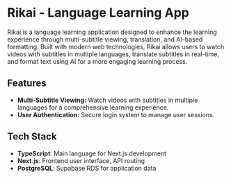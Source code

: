 # Rikai - Language Learning App

Rikai is a language learning application designed to enhance the learning experience through multi-subtitle viewing, translation, and AI-based formatting. Built with modern web technologies, Rikai allows users to watch videos with subtitles in multiple languages, translate subtitles in real-time, and format text using AI for a more engaging learning process.

## Features

- **Multi-Subtitle Viewing:** Watch videos with subtitles in multiple languages for a comprehensive learning experience.
- **User Authentication:** Secure login system to manage user sessions.

## Tech Stack

- **TypeScript**: Main language for Next.js development
- **Next.js**: Frontend user interface, API routing
- **PostgreSQL**: Supabase RDS for application data


